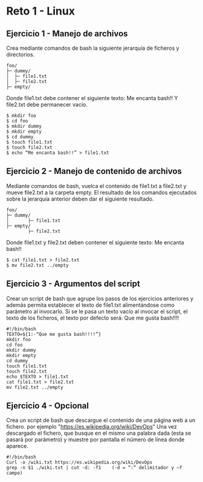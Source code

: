 # Reto 1 - Linux

## Ejercicio 1 - Manejo de archivos

Crea mediante comandos de bash la siguiente jerarquía de ficheros y directorios.
```
foo/
├─ dummy/ 
│  ├─ file1.txt 
│  ├─ file2.txt
├─ empty/
```
Donde file1.txt debe contener el siguiente texto: Me encanta bash!! Y file2.txt debe permanecer vacío.
```
$ mkdir foo
$ cd foo
$ mkdir dummy
$ mkdir empty
$ cd dummy
$ touch file1.txt
$ touch file2.txt
$ echo “Me encanta bash!!” > file1.txt
```
## Ejercicio 2 - Manejo de contenido de archivos

Mediante comandos de bash, vuelca el contenido de file1.txt a file2.txt y mueve file2.txt a la carpeta empty. 
El resultado de los comandos ejecutados sobre la jerarquía anterior deben dar el siguiente resultado.

```
foo/
├─ dummy/
│       ├─ file1.txt
├─ empty/
        ├─ file2.txt
```
Donde file1.txt y file2.txt deben contener el siguiente texto: Me encanta bash!!
```
$ cat file1.txt > file2.txt
$ mv file2.txt ../empty
```
## Ejercicio 3 - Argumentos del script

Crear un script de bash que agrupe los pasos de los ejercicios anteriores y además permita establecer el texto de file1.txt alimentándose como parámetro al invocarlo.
Si se le pasa un texto vacío al invocar el script, el texto de los ficheros, el texto por defecto será: Que me gusta bash!!!!
```
#!/bin/bash
TEXTO=${1:-“Que me gusta bash!!!!”}
mkdir foo
cd foo
mkdir dummy
mkdir empty
cd dummy
touch file1.txt
touch file2.txt
echo $TEXTO > file1.txt
cat file1.txt > file2.txt
mv file2.txt ../empty
```
## Ejercicio 4 - Opcional

Crea un script de bash que descargue el contenido de una página web a un fichero. por ejemplo "https://es.wikipedia.org/wiki/DevOps" 
Una vez descargado el fichero, que busque en el mismo una palabra dada (esta se pasará por parámetro) y muestre por pantalla el número de línea donde aparece.
```
#!/bin/bash
Curl -o /wiki.txt https://es.wikipedia.org/wiki/DevOps
grep -n $1 ./wiki.txt | cut -d: -f1    (-d = “:” delimitador y –f campo)
```
